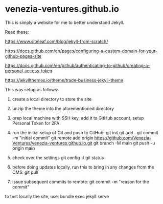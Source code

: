 # venezia-ventures.github.io

This is simply a website for me to better understand Jekyll.

Read these:

https://www.siteleaf.com/blog/jekyll-from-scratch/

https://docs.github.com/en/pages/configuring-a-custom-domain-for-your-github-pages-site

https://docs.github.com/en/github/authenticating-to-github/creating-a-personal-access-token

https://jekyllthemes.io/theme/trade-business-jekyll-theme


This was setup as follows:

1) create a local directory to store the site

2) unzip the theme into the aforementioned directory

3) prep local machine with SSH key, add it to GitHub account, setup Personal Token for 2FA

4) run the initial setup of Git and push to GitHub:
   git init
   git add .
   git commit -m "initial commit"
   git remote add origin https://github.com/Venezia-Ventures/venezia-ventures.github.io.git
   git branch -M main
   git push -u origin main

5) check over the settings
   git config -l
   git status
   
6) before doing updates locally, run this to bring in any changes from the CMS:
  git pull
  
7) issue subsequent commits to remote:
  git commit -m "reason for the commit"
 

to test locally the site, use:
   bundle exec jekyll serve
